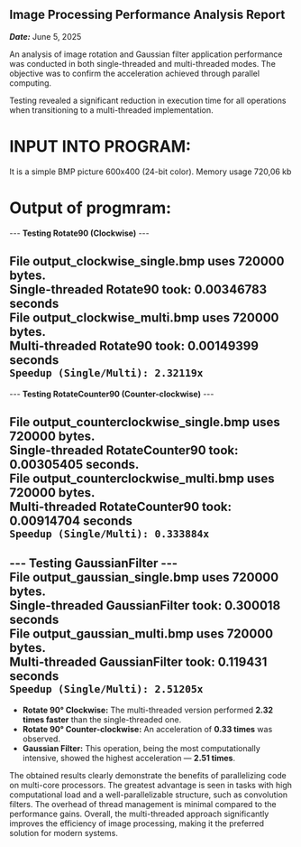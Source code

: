 ## Image Processing Performance Analysis Report

***Date:*** June 5, 2025

An analysis of image rotation and Gaussian filter application performance was conducted in both single-threaded and multi-threaded modes. The objective was to confirm the acceleration achieved through parallel computing.

Testing revealed a significant reduction in execution time for all operations when transitioning to a multi-threaded implementation.

# INPUT INTO PROGRAM:
It is a simple BMP picture 600x400 (24-bit color). Memory usage 720,06 kb

# Output of progmram:

--- **Testing Rotate90 (Clockwise)** ---

File output_clockwise_single.bmp uses 720000 bytes.     
Single-threaded Rotate90 took: 0.00346783 seconds       
File output_clockwise_multi.bmp uses 720000 bytes.      
Multi-threaded Rotate90 took:  0.00149399 seconds   
**`Speedup (Single/Multi): 2.32119x`**
------------------------------------

--- **Testing RotateCounter90 (Counter-clockwise)** ---

File output_counterclockwise_single.bmp uses 720000 bytes.  
Single-threaded RotateCounter90 took: 0.00305405 seconds.   
File output_counterclockwise_multi.bmp uses 720000 bytes.   
Multi-threaded RotateCounter90 took:  0.00914704 seconds    
**`Speedup (Single/Multi): 0.333884x`**
------------------------------------------

--- **Testing GaussianFilter** ---  
File output_gaussian_single.bmp uses 720000 bytes.     
Single-threaded GaussianFilter took: 0.300018 seconds   
File output_gaussian_multi.bmp uses 720000 bytes.   
Multi-threaded GaussianFilter took:  0.119431 seconds   
**`Speedup (Single/Multi): 2.51205x`**
----------------------------


* **Rotate 90° Clockwise:** The multi-threaded version performed **2.32 times faster** than the single-threaded one.
* **Rotate 90° Counter-clockwise:** An acceleration of **0.33 times** was observed.
* **Gaussian Filter:** This operation, being the most computationally intensive, showed the highest acceleration — **2.51 times**.

The obtained results clearly demonstrate the benefits of parallelizing code on multi-core processors. The greatest advantage is seen in tasks with high computational load and a well-parallelizable structure, such as convolution filters. The overhead of thread management is minimal compared to the performance gains. Overall, the multi-threaded approach significantly improves the efficiency of image processing, making it the preferred solution for modern systems.